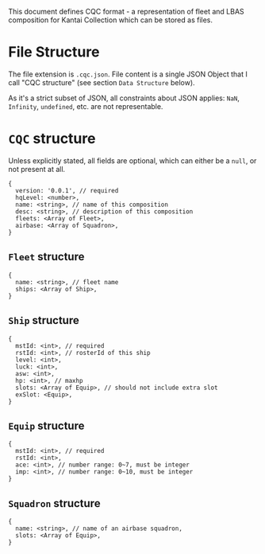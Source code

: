 This document defines CQC format - a representation of fleet and LBAS composition for Kantai Collection
which can be stored as files.

# File Structure

The file extension is `.cqc.json`. File content is a single JSON Object that I call "CQC structure"
(see section `Data Structure` below).

As it's a strict subset of JSON, all constraints about JSON applies: `NaN`, `Infinity`, `undefined`, etc. are not representable.

# `CQC` structure

Unless explicitly stated, all fields are optional, which can either be a `null`, or not present at all.

```
{
  version: '0.0.1', // required
  hqLevel: <number>,
  name: <string>, // name of this composition
  desc: <string>, // description of this composition
  fleets: <Array of Fleet>,
  airbase: <Array of Squadron>,
}
```

## `Fleet` structure

```
{
  name: <string>, // fleet name
  ships: <Array of Ship>,
}
```

## `Ship` structure

```
{
  mstId: <int>, // required
  rstId: <int>, // rosterId of this ship
  level: <int>,
  luck: <int>,
  asw: <int>,
  hp: <int>, // maxhp
  slots: <Array of Equip>, // should not include extra slot
  exSlot: <Equip>,
}
```

## `Equip` structure

```
{
  mstId: <int>, // required
  rstId: <int>,
  ace: <int>, // number range: 0~7, must be integer
  imp: <int>, // number range: 0~10, must be integer
}
```

## `Squadron` structure

```
{
  name: <string>, // name of an airbase squadron,
  slots: <Array of Equip>,
}
```
